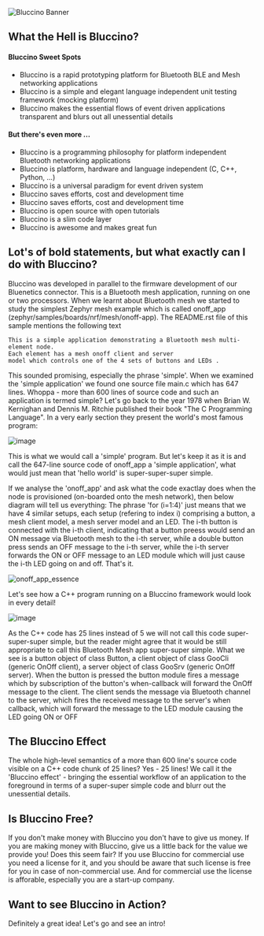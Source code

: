 ![Bluccino Banner](https://user-images.githubusercontent.com/39674928/145687742-748bacf8-e285-45de-ac3b-af922959222a.jpg)


## What the Hell is Bluccino?

#### Bluccino Sweet Spots

* Bluccino is a rapid prototyping platform for Bluetooth BLE and Mesh networking applications
* Bluccino is a simple and elegant language independent unit testing framework (mocking platform)
* Bluccino makes the essential flows of event driven applications transparent and blurs out all unessential details

#### But there's even more ...

* Bluccino is a programming philosophy for platform independent Bluetooth networking applications
* Bluccino is platform, hardware and language independent (C, C++, Python, ...)
* Bluccino is a universal paradigm for event driven system
* Bluccino saves efforts, cost and development time
* Bluccino saves efforts, cost and development time
* Bluccino is open source with open tutorials
* Bluccino is a slim code layer
* Bluccino is awesome and makes great fun

## Lot's of bold statements, but what exactly can I do with Bluccino?

Bluccino was developed in parallel to the firmware development of our Bluenetics connector.
This is a Bluetooth mesh application, running on one or two processors. When we learnt about Bluetooth mesh we started to study the simplest Zephyr mesh example which is called onoff_app (zephyr/samples/boards/nrf/mesh/onoff-app). The README.rst file of this sample mentions the following text

```
This is a simple application demonstrating a Bluetooth mesh multi-element node.
Each element has a mesh onoff client and server
model which controls one of the 4 sets of buttons and LEDs .
```

This sounded promising, especially the phrase 'simple'. When we examined the 'simple application' we found one source file main.c which has 647 lines. Whoppa - more than 600 lines of source code and such an application is termed simple? Let's go back to the year 1978 when Brian W. Kernighan and Dennis M. Ritchie published their book "The C Programming Language". In a very early section they present the world's most famous program:  

![image](https://user-images.githubusercontent.com/17394277/145695547-f0345886-8ad6-487f-973e-6e99c6c4ccbc.png)

This is what we would call a 'simple' program. But let's keep it as it is and call the 647-line source code of onoff_app a 'simple application', what would just mean that 'hello world' is super-super-super simple.

If we analyse the 'onoff_app' and ask what the code exactlay does when the node is provisioned (on-boarded onto the mesh network), then below diagram will tell us everything: The phrase 'for (i=1:4)' just means that we have 4 similar setups, each setup (refering to index i) comprising a button, a mesh client model, a mesh server model and an LED. The i-th button is connected with the i-th client, indicating that a button preess would send an ON message via Bluetooth mesh to the i-th server, while a double button press sends an OFF message to the i-th server, while the i-th server forwards the ON or OFF message to an LED module which will just cause the i-th LED going on and off. That's it.  

![onoff_app_essence](https://user-images.githubusercontent.com/17394277/145696057-b7fba735-ed74-4f4e-b8b9-9a1e0d1c1407.png)

Let's see how a C++ program running on a Bluccino framework would look in every detail!

![image](https://user-images.githubusercontent.com/17394277/145696286-a38c4422-be82-47da-837c-e6a5cef88d17.png)

As the C++ code has 25 lines instead of 5 we will not call this code super-super-super simple, but the reader might agree that it would be still appropriate to call this Bluetooth Mesh app super-super simple. What we see is a button object of class Button, a client object of class GooCli (generic OnOff client), a server object of class GooSrv (generic OnOff server). When the button is pressed the button module fires a message which by subscription of the button's when-callback will forward the OnOff message to the client. The client sends the message via Bluetooth channel to the server, which fires the received message to the server's when callback, which will forward the message to the LED module causing the LED going ON or OFF

## The Bluccino Effect

The whole high-level semantics of a more than 600 line's source code visible on a C++ code chunk of 25 lines?
Yes - 25 lines! We call it the 'Bluccino effect' - bringing the essential workflow of an application to the foreground in terms of a super-super simple code and blurr out the unessential details. 


## Is Bluccino Free?

If you don't make money with Bluccino you don't have to give us money. If you are making money with Bluccino, give us a little back for the value we provide you! Does this seem fair? If you use Bluccino for commercial use you need a license for it, and you should be aware that such license is free for you in case of non-commercial use. And for commercial use the license is afforable, especially you are a start-up company.  

## Want to see Bluccino in Action?

Definitely a great idea! Let's go and see an intro!
